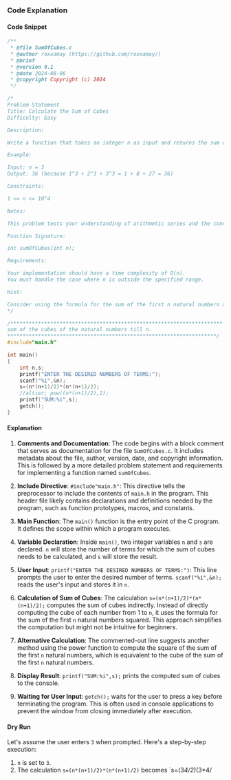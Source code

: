 ### Code Explanation

#### Code Snippet

```c
/**
 * @file SumOfCubes.c
 * @author roxxamay (https://github.com/roxxamay/)
 * @brief
 * @version 0.1
 * @date 2024-08-06
 * @copyright Copyright (c) 2024
 */

/*
Problem Statement
Title: Calculate the Sum of Cubes
Difficulty: Easy

Description:

Write a function that takes an integer n as input and returns the sum of the cubes of all natural numbers from 1 to n.

Example:

Input: n = 3
Output: 36 (because 1^3 + 2^3 + 3^3 = 1 + 8 + 27 = 36)

Constraints:

1 <= n <= 10^4

Notes:

This problem tests your understanding of arithmetic series and the concept of cubing numbers. Pay attention to the constraints to ensure your solution runs efficiently.

Function Signature:

int sumOfCubes(int n);

Requirements:

Your implementation should have a time complexity of O(n).
You must handle the case where n is outside the specified range.

Hint:

Consider using the formula for the sum of the first n natural numbers and then cube the result. Alternatively, calculate the sum directly using a loop.
*/

/*********************************************************************
sum of the cubes of the natural numbers till n.
********************************************************************/
#include"main.h"

int main()
{
    int n,s;
    printf("ENTER THE DESIRED NUMBERS OF TERMS:");
    scanf("%i",&n);
    s=(n*(n+1)/2)*(n*(n+1)/2);
    //altier; pow((n*(n+1)/2),2);
    printf("SUM:%i",s);
    getch();
}
```

#### Explanation

1. **Comments and Documentation**: The code begins with a block comment that serves as documentation for the file `SumOfCubes.c`. It includes metadata about the file, author, version, date, and copyright information. This is followed by a more detailed problem statement and requirements for implementing a function named `sumOfCubes`.

2. **Include Directive**: `#include"main.h"`: This directive tells the preprocessor to include the contents of `main.h` in the program. This header file likely contains declarations and definitions needed by the program, such as function prototypes, macros, and constants.

3. **Main Function**: The `main()` function is the entry point of the C program. It defines the scope within which a program executes.

4. **Variable Declaration**: Inside `main()`, two integer variables `n` and `s` are declared. `n` will store the number of terms for which the sum of cubes needs to be calculated, and `s` will store the result.

5. **User Input**: `printf("ENTER THE DESIRED NUMBERS OF TERMS:")`: This line prompts the user to enter the desired number of terms. `scanf("%i",&n);` reads the user's input and stores it in `n`.

6. **Calculation of Sum of Cubes**: The calculation `s=(n*(n+1)/2)*(n*(n+1)/2);` computes the sum of cubes indirectly. Instead of directly computing the cube of each number from 1 to `n`, it uses the formula for the sum of the first `n` natural numbers squared. This approach simplifies the computation but might not be intuitive for beginners.

7. **Alternative Calculation**: The commented-out line suggests another method using the power function to compute the square of the sum of the first `n` natural numbers, which is equivalent to the cube of the sum of the first `n` natural numbers.

8. **Display Result**: `printf("SUM:%i",s);` prints the computed sum of cubes to the console.

9. **Waiting for User Input**: `getch();` waits for the user to press a key before terminating the program. This is often used in console applications to prevent the window from closing immediately after execution.

#### Dry Run

Let's assume the user enters `3` when prompted. Here's a step-by-step execution:

1. `n` is set to `3`.
2. The calculation `s=(n*(n+1)/2)*(n*(n+1)/2)` becomes `s=(3*4/2)*(3\*4/
